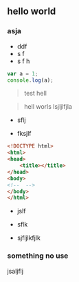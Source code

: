 hello world
----

### asja

- ddf
- s f
- s f
h
```js
var a = 1;
console.log(a);
```

> test hell 

> hell worls lsjljlfjla

+ sflj

+ fksjlf

```html
<!DOCTYPE html>
<html>
<head>
	<title></title>
</head>
<body>
<!--  -->
</body>
</html>
```

* jslf
* sflk

* sjfljlkfjlk


### something no use


jsaljflj
